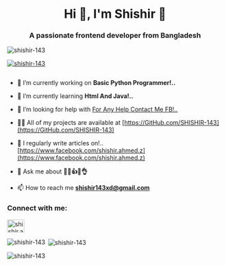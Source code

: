 <h1 align="center">Hi 👋, I'm Shishir 🥰</h1>
<h3 align="center">A passionate frontend developer from Bangladesh</h3>
<p align="left"> <img src="https://camo.githubusercontent.com/c1dcb74cc1c1835b1d716f5051499a2814c683c806b15f04b0eba492863703e9/68747470733a2f2f63646e2e6472696262626c652e636f6d2f75736572732f3733303730332f73637265656e73686f74732f363538313234332f6176656e746f2e676966" alt =""
<p align="left"> <img src="https://komarev.com/ghpvc/?username=shishir-143&label=Profile%20views&color=0e75b6&style=flat" alt="shishir-143" /> </p>

<p align="left"> <a href="https://github.com/ryo-ma/github-profile-trophy"><img src="https://github-profile-trophy.vercel.app/?username=shishir-143" alt="shishir-143" /></a> </p>

<p align="left"> <a href="https://twitter.com/" target="blank"><img src="https://img.shields.io/twitter/follow/?logo=twitter&style=for-the-badge" alt="" /></a> </p>

- 🔭 I’m currently working on **Basic Python Programmer!..**

- 🌱 I’m currently learning **Html And Java!..**

- 🤝 I’m looking for help with [For Any Help Contact Me FB!..](https://www.facebook.com/shishir.ahmed.z)

- 👨‍💻 All of my projects are available at [https://GitHub.com/SHISHIR-143](https://GitHub.com/SHISHIR-143)

- 📝 I regularly write articles on!.. [https://www.facebook.com/shishir.ahmed.z](https://www.facebook.com/shishir.ahmed.z)

- 💬 Ask me about **🥰🙃👍😴👌**

- 📫 How to reach me **shishir143xd@gmail.com**

<h3 align="left">Connect with me:</h3>
<p align="left">
<a href="https://fb.com/shishir.ahmed.z" target="blank"><img align="center" src="https://raw.githubusercontent.com/rahuldkjain/github-profile-readme-generator/master/src/images/icons/Social/facebook.svg" alt="shishir.ahmed.z" height="30" width="40" /></a>
</p>
<p><img align="left" src="https://github-readme-stats.vercel.app/api/top-langs?username=shishir-143&show_icons=true&locale=en&layout=compact" alt="shishir-143" /></p>

<p>&nbsp;<img align="center" src="https://github-readme-stats.vercel.app/api?username=shishir-143&show_icons=true&locale=en" alt="shishir-143" /></p>

<p><img align="center" src="https://github-readme-streak-stats.herokuapp.com/?user=shishir-143&" alt="shishir-143" /></p>

